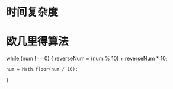 # 时间复杂度


# 欧几里得算法

  while (num !== 0) {
    reverseNum = (num % 10) + reverseNum * 10;

    num = Math.floor(num / 10);
  }
